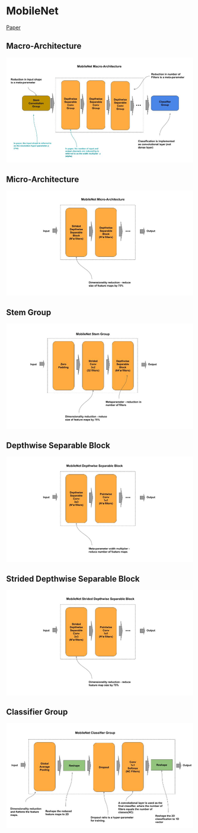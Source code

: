 
# MobileNet

[Paper](https://arxiv.org/pdf/1704.04861.pdf)

## Macro-Architecture

<img src='macro.jpg'>

## Micro-Architecture

<img src="micro.jpg">

## Stem Group

<img src="stem.jpg">

## Depthwise Separable Block

<img src="depthwise-block.jpg">

## Strided Depthwise Separable Block

<img src="strided-depthwise-block.jpg">

## Classifier Group

<img src="classifier.jpg">

